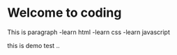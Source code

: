 # Welcome to coding

This is paragraph
-learn html
-learn css
-learn javascript

this is demo test ..
